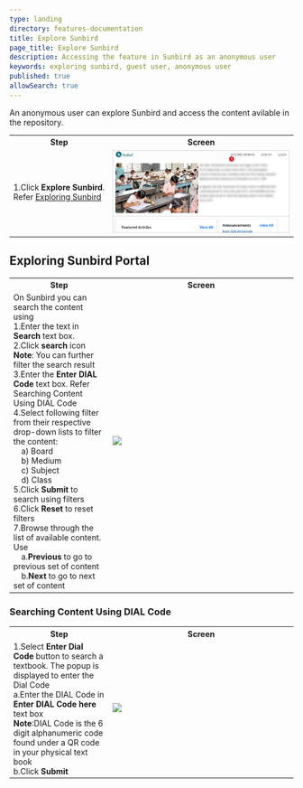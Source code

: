 ```yaml
---
type: landing
directory: features-documentation
title: Explore Sunbird
page_title: Explore Sunbird
description: Accessing the feature in Sunbird as an anonymous user 
keywords: exploring sunbird, guest user, anonymous user
published: true
allowSearch: true
---
```

An anonymous user can explore Sunbird and access the content avilable in the repository. 

<table>
	<tr>
		<th style="width:35%;">Step</th>
		<th style="width:65%;">Screen</th>
	</tr>
	<tr>
		<td>1.Click <b>Explore Sunbird</b>. Refer <a href="pages/features-documentation/explore_sunbird#exploring-sunbird-portal">Exploring Sunbird</a> 
    </td>
	  <td><img src="pages/features-documentation/images/explore_sunbird/explore_sunbird.png"></td>
	</tr>
</table>
	
## Exploring Sunbird Portal

<table>
  <tr>
    <th style="width:35%;"><b>Step</b></th>
    <th style="width:65%;"><b>Screen</b></th>
  </tr>
  <tr>
   <td>On Sunbird you can search the content using
   <br>1.Enter the text in <b>Search</b> text box. 
   <br>2.Click <b>search</b> icon 
   <br><b>Note</b>: You can further filter the search result
   <br>3.Enter the <b>Enter DIAL Code</b> text box. Refer Searching Content Using DIAL Code
   <br>4.Select following filter from their respective drop-down lists to filter the content: 
     <br>&emsp;a) Board 
     <br>&emsp;b) Medium  
     <br>&emsp;c) Subject 
     <br>&emsp;d) Class 
   <br>5.Click <b>Submit</b> to search using filters
   <br>6.Click <b>Reset</b> to reset filters 
   <br>7.Browse through the list of available content. Use 
   <br>&emsp;a.<b>Previous</b> to go to previous set of content 
   <br>&emsp;b.<b>Next</b> to go to next set of content 
   </td>
   <td><img src="pages/features-documentation/images/explore_sunbird/exploring_sunbird.png">
   </td>
	</tr>
</table>

### Searching Content Using DIAL Code

<table>
  <tr>
    <th style="width:35%;"><b>Step</b></th>
    <th style="width:65%;"><b>Screen</b></th>
  </tr>
  <tr>
  <td>1.Select <b>Enter Dial Code</b> button to search a textbook. The popup is displayed to enter the Dial Code
    <br>a.Enter the DIAL Code in <b>Enter DIAL Code here</b> text box
    <br><b>Note</b>:DIAL Code is the 6 digit alphanumeric code found under a QR code in your physical text book 
    <br>b.Click <b>Submit</b>
  </td>
  <td><img src="pages/features-documentation/images/explore_sunbird/exploring_sunbird_dial.png"></td>
	</tr>
</table>
   
